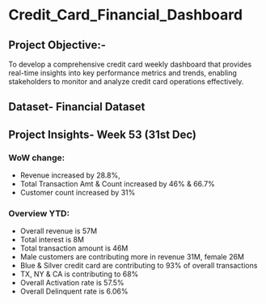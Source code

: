 # Credit_Card_Financial_Dashboard
## Project Objective:-
To develop a comprehensive credit card weekly dashboard that provides real-time insights into key performance metrics and trends, enabling stakeholders to monitor and analyze credit card operations effectively.
## Dataset- Financial Dataset
## Project Insights- Week 53 (31st Dec)
### WoW change:
- Revenue increased by 28.8%,
- Total Transaction Amt & Count increased by 46% & 66.7%
- Customer count increased by 31%
### Overview YTD:
- Overall revenue is 57M
- Total interest is 8M
- Total transaction amount is 46M
- Male customers are contributing more in revenue 31M, female 26M
- Blue & Silver credit card are contributing to 93% of overall transactions
- TX, NY & CA is contributing to 68%
- Overall Activation rate is 57.5%
- Overall Delinquent rate is 6.06%
